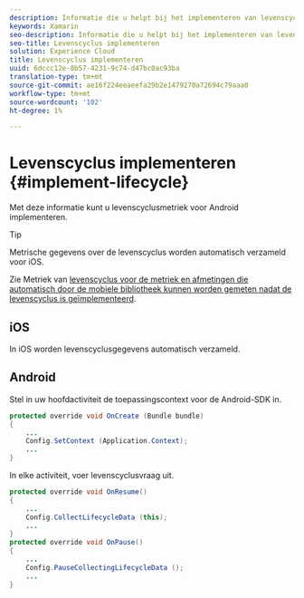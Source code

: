 ```yaml
---
description: Informatie die u helpt bij het implementeren van levenscyclusmetriek voor Android. Metrische gegevens over de levenscyclus worden automatisch verzameld voor iOS.
keywords: Xamarin
seo-description: Informatie die u helpt bij het implementeren van levenscyclusmetriek voor Android. Metrische gegevens over de levenscyclus worden automatisch verzameld voor iOS.
seo-title: Levenscyclus implementeren
solution: Experience Cloud
title: Levenscyclus implementeren
uuid: 6dccc12e-8b57-4231-9c74-d47bc0ac93ba
translation-type: tm+mt
source-git-commit: ae16f224eeaeefa29b2e1479270a72694c79aaa0
workflow-type: tm+mt
source-wordcount: '102'
ht-degree: 1%

---
```



# Levenscyclus implementeren {#implement-lifecycle}

Met deze informatie kunt u levenscyclusmetriek voor Android implementeren.

>[!TIP]
>
>Metrische gegevens over de levenscyclus worden automatisch verzameld voor iOS.

Zie Metriek van [levenscyclus voor de metriek en afmetingen die automatisch door de mobiele bibliotheek kunnen worden gemeten nadat de levenscyclus is geïmplementeerd](/help/ios/metrics.md).

## iOS

In iOS worden levenscyclusgegevens automatisch verzameld.

## Android

Stel in uw hoofdactiviteit de toepassingscontext voor de Android-SDK in.

```java
protected override void OnCreate (Bundle bundle) 
{
    ... 
    Config.SetContext (Application.Context); 
    ... 
}
```

In elke activiteit, voer levenscyclusvraag uit.

```java
protected override void OnResume()
{
    ...
    Config.CollectLifecycleData (this);
    ...
}
protected override void OnPause() 
{
    ...
    Config.PauseCollectingLifecycleData ();
    ...
}
```
